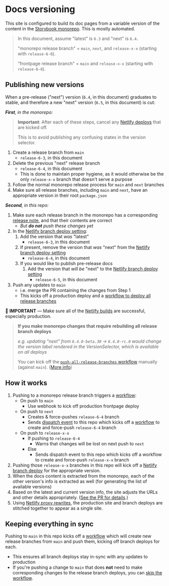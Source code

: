 # Docs versioning

This site is configured to build its doc pages from a variable version of the content in the [Storybook monorepo](https://github.com/storybookjs/storybook). This is mostly automated.

> In this document, assume "latest" is `6.3` and "next" is `6.4`.
>
> "monorepo release branch" = `main`, `next`, and `release-x-x` (starting with `release-6-0`).
>
> "frontpage release branch" = `main` and `release-x-x` (starting with `release-6-0`).

## Publishing new versions

When a pre-release ("next") version (`6.4`, in this document) graduates to stable, and therefore a new "next" version (`6.5`, in this document) is cut:

_**First**, in the monorepo:_

> **Important**: After each of these steps, cancel any [Netlify deploys](https://app.netlify.com/sites/storybook-frontpage/deploys) that are kicked off.
>
> This is to avoid publishing any confusing states in the version selector.

1. Create a release branch from `main`
   - `release-6-3`, in this document
1. Delete the previous "next" release branch
   - `release-6-4`, in this document
   - This is done to maintain proper hygiene, as it would otherwise be the only `release-x-x` branch that doesn't serve a purpose
1. Follow the normal monorepo release process for `main` and `next` branches
1. Make sure all release branches, including `main` and `next`, have an appropriate version in their root `package.json`

_**Second**, in this repo:_

1. Make sure each release branch in the monorepo has a corresponding [release note](../README.md#release-notes), and that their contents are correct
   - _But **do not** push these changes yet_
1. In the [Netlify branch deploy setting](https://app.netlify.com/sites/storybook-frontpage/settings/deploys):
   1. Add the version that _was_ "latest"
      - `release-6-3`, in this document
   1. If present, remove the version that _was_ "next" from the [Netlify branch deploy setting](https://app.netlify.com/sites/storybook-frontpage/settings/deploys)
      - `release-6-4`, in this document
   1. If you would like to publish pre-release docs
      1. Add the version that _will be_ "next" to the [Netlify branch deploy setting](https://app.netlify.com/sites/storybook-frontpage/settings/deploys)
          - `release-6-5`, in this document
1. Push any updates to `main`
   - i.e. merge the PR containing the changes from Step 1
   - This kicks off a production deploy and a [workflow to deploy all release branches](#keeping-everything-in-sync)

🚨 **IMPORTANT** — Make sure all of the [Netlify builds](https://app.netlify.com/sites/storybook-frontpage/deploys) are successful, especially production.

> **If you make monorepo changes that require rebuilding all release branch deploys**
>
> _e.g. updating "next" from `6.4.0-beta.30` -> `6.4.0-rc.0` would change the version label rendered in the VersionSelector, which is available on all deploys_
>
> You can kick off the [`push-all-release-branches` workflow](../actions/workflows/push-all-release-branches.yml) manually (against `main`). ([More info](https://docs.github.com/en/actions/managing-workflow-runs/manually-running-a-workflow))

## How it works

1. Pushing to a monorepo release branch triggers a [workflow](https://github.com/storybookjs/storybook/tree/next/.github/workflows/handle-release-branches.yml):
   - On push to `main`
     - Use webhook to kick off production frontpage deploy
   - On push to `next`
     - Creates & force-pushes `release-6-4` branch
     - Sends [dispatch event](https://docs.github.com/en/actions/learn-github-actions/events-that-trigger-workflows#repository_dispatch) to this repo which kicks off a [workflow](../.github/workflows/respond-to-monorepo.yml) to create and force-push `release-6-4` branch
   - On push to `release-x-x`
     - If pushing to `release-6-4`
       - Warns that changes will be lost on next push to `next`
     - Else
       - Sends dispatch event to this repo which kicks off a workflow to create and force-push `release-x-x` branch
1. Pushing those `release-x-x` branches in this repo will kick off a [Netlify branch deploy](https://docs.netlify.com/site-deploys/overview/#branches-and-deploys) for the appropriate version.
1. When the docs content is extracted from the monorepo, each of the other version's info is extracted as well (for generating the list of available versions)
1. Based on the latest and current version info, the site adjusts the URLs and other details appropriately. ([See the PR for details](https://github.com/storybookjs/frontpage/pull/310).)
1. Using [Netlify proxy rewrites](https://docs.netlify.com/routing/redirects/rewrites-proxies/#proxy-to-another-netlify-site), the production site and branch deploys are stitched together to appear as a single site.

## Keeping everything in sync

Pushing to `main` in this repo kicks off a [workflow](../.github/workflows/push-all-release-branches.yml) which will create new release branches from `main` and push them, kicking off branch deploys for each.

- This ensures all branch deploys stay in-sync with any updates to production
- If you're pushing a change to `main` that does **not** need to make corresponding changes to the release branch deploys, you can [skip the workflow](https://docs.github.com/en/actions/managing-workflow-runs/skipping-workflow-runs).
